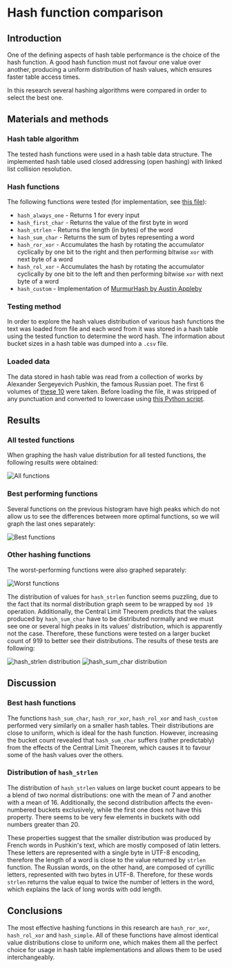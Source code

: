 # Hash function comparison

## Introduction
One of the defining aspects of hash table performance is the choice of the
hash function. A good hash function must not favour one value over another,
producing a uniform distribution of hash values, which ensures faster table
access times.

In this research several hashing algorithms were compared in order to select
the best one.

## Materials and methods

### **Hash table algorithm**
The tested hash functions were used in a hash table data structure. The
implemented hash table used closed addressing (open hashing) with
linked list collision resolution.

### **Hash functions**
The following functions were tested (for implementation, see
[this file](../src/hash_table/hashes/hash_functions.cpp)):

- `hash_always_one` - Returns 1 for every input
- `hash_first_char` - Returns the value of the first byte in word
- `hash_strlen`     - Returns the length (in bytes) of the word
- `hash_sum_char`   - Returns the sum of bytes representing a word
- `hash_ror_xor`    - Accumulates the hash by rotating the accumulator
                      cyclically by one bit to the right and then performing
                      bitwise `xor` with next byte of a word
- `hash_rol_xor`    - Accumulates the hash by rotating the accumulator
                      cyclically by one bit to the left and then performing
                      bitwise `xor` with next byte of a word
- `hash_custom`     - Implementation of [MurmurHash by Austin Appleby
  ](https://github.com/aappleby/smhasher/blob/master/src/MurmurHash2.cpp)

### **Testing method**
In order to explore the hash values distribution of various hash functions the
text was loaded from file and each word from it was stored in  a hash table
using the tested function to determine the word hash. The information about
bucket sizes in a hash table was dumped into a `.csv` file.

### **Loaded data**
The data stored in hash table was read from a collection of works by 
Alexander Sergeyevich Pushkin, the famous Russian poet. The first 6 volumes of
[these 10](https://rvb.ru/pushkin/toc.htm) were taken. Before loading the file,
it was stripped of any punctuation and converted to lowercase using
[this Python script](../convert.py).

## Results

### **All tested functions**
When graphing the hash value distribution for all tested functions, the
following results were obtained:

![All functions](histograms/hash_func_all.png)

### **Best performing functions**
Several functions on the previous histogram have high peaks which do not allow
us to see the differences between more optimal functions, so we will graph the
last ones separately:

![Best functions](histograms/hash_func_opt.png)

### **Other hashing functions**
The worst-performing functions were also graphed separately:

![Worst functions](histograms/hash_func_worst.png)

The distribution of values for `hash_strlen` function seems puzzling, due to the
fact that its normal distribution graph seem to be wrapped by `mod 19` operation.
Additionally, the Central Limit Theorem predicts that the values produced by
`hash_sum_char` have to be distributed normally and we must see one or several
high peaks in its values' distribution, which is apparently not the case.
Therefore, these functions were tested on a larger bucket count of 919 to better
see their distributions. The results of these tests are following:

![`hash_strlen` distribution](histograms/hash_strlen_large.png)
![`hash_sum_char` distribution](histograms/hash_sum_large.png)

## Discussion

### **Best hash functions**
The functions `hash_sum_char`, `hash_ror_xor`, `hash_rol_xor` and `hash_custom`
performed very similarly on a smaller hash tables. Their distributions are close
to uniform, which is ideal for the hash function. However, increasing the bucket
count revealed that `hash_sum_char` suffers (rather predictably) from the
effects of the Central Limit Theorem, which causes it to favour some of the hash
values over the others. 

### **Distribution of `hash_strlen`**

The distribution of `hash_strlen` values on large bucket count appears to be
a blend of two normal distributions: one with the mean of 7 and another with a
mean of 16. Additionally, the second distribution affects the even-numbered
buckets exclusively, while the first one does not have this property. There
seems to be very few elements in buckets with odd numbers greater than 20.

These properties suggest that the smaller distribution was produced by French
words in Pushkin's text, which are mostly composed of latin letters.  These
letters are represented with a single byte in UTF-8 encoding, therefore the
length of a word is close to the value returned by `strlen` function. The
Russian words, on the other hand, are composed of cyrillic letters, represented
with two bytes in UTF-8. Therefore, for these words `strlen` returns the value
equal to twice the number of letters in the word, which explains the lack of
long words with odd length.

## Conclusions
The most effective hashing functions in this research are `hash_ror_xor`,
`hash_rol_xor` and `hash_simple`. All of these functions have almost identical
value distributions close to uniform one, which makes them all the perfect
choice for usage in hash table implementations and allows them to be used
interchangeably.
